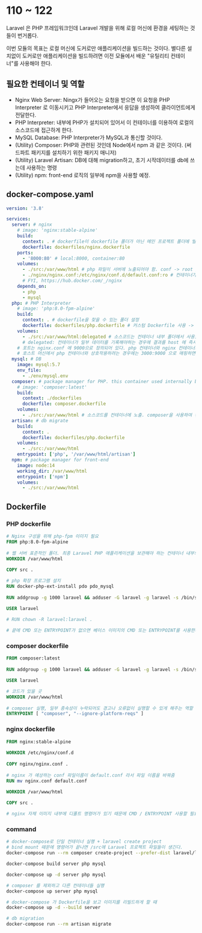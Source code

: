 # 110 ~ 122

Laravel 은 PHP 프레임워크인데 Laravel 개발을 위해 로컬 머신에 환경을 세팅하는 것들이 번거롭다.

이번 모듈의 목표는 로컬 머신에 도커로만 애플리케이션을 빌드하는 것이다. 별다른 설치없이 도커로만 애플리케이션을 빌드하려면 이전 모듈에서 배운 "유틸리티 컨테이너"를 사용해야 한다.

## 필요한 컨테이너 및 역할
- Nginx Web Server: Ningx가 들어오는 요청을 받으면 이 요청을 PHP Interpreter 로 이동시키고 PHP Interpreter에서 응답을 생성하여 클라이언트에게 전달한다. 
- PHP Interpreter: 내부에 PHP가 설치되어 있어서 이 컨테이너를 이용하여 로컬의 소스코드에 접근하게 한다.
- MySQL Database: PHP Interpreter가 MySQL과 통신할 것이다.
- (Utility) Composer: PHP와 관련된 것인데 Node에서 npm 과 같은 것이다. (써드파트 패키지를 설치하기 위한 패키지 매니저)
- (Utility) Laravel Artisan: DB에 대해 migration하고, 초기 시작데이터를 db에 쓰는데 사용하는 명령
- (Utility) npm: front-end 로직의 일부에 npm을 사용할 예정.

## docker-compose.yaml
```yaml
version: '3.8'

services:
  server: # nginx
    # image: 'nginx:stable-alpine'
    build:
      context: . # dockerfile이 dockerfile 폴더가 아닌 메인 프로젝트 폴더에 빌드되기 때문에 context와 더 많은 폴더 사용 가능
      dockerfile: dockerfiles/nginx.dockerfile
    ports:
      - '8000:80' # local:8000, container:80
    volumes:
      - ./src:/var/www/html # php 파일이 서버에 노출되어야 함. conf -> root /var/www/html/public;
      - ./nginx/nginx.conf:/etc/nginx/conf.d/default.conf:ro # 컨테이너가 nginx.conf 파일을 변경하면 안되기 때문에 읽기전용으로 설정한다. 
      # FYI, https://hub.docker.com/_/nginx
    depends_on:
      - php
      - mysql
  php: # PHP Interpreter
    # image: 'php:8.0-fpm-alpine'
    build:
      context: . # dockerfile을 찾을 수 있는 폴더 설정
      dockerfile: dockerfiles/php.dockerfile # 커스텀 Dockerfile 사용 -> 필요한 것을 갖춘 공식 이미지가 없기 떄문
    volumes:
      - ./src:/var/www/html:delegated # 소스코드는 컨테이너 내부 폴더에서 사용할 수 있어야 하기 때문에 bind mount
      # delegated: 컨테이너가 일부 데이터를 기록해야하는 경우에 결과를 host 에 즉시 반영하지 않고 batch로 기본처리함으로써 성능이 향상됨 (최적화하는 대신 안정성이 떨어짐)
    # 포트는 nginx.conf 에 9000으로 정의되어 있다. php 컨테이너와 nginx 컨테이너가 통신하기 떄문에 별도의 포트 설정이 없다.
    # 호스트 머신에서 php 컨테이너와 상호작용하려는 경우에는 3000:9000 으로 매핑하면되는데 지금은 다른 컨테이너 간의 통신이라 매핑이 필요없다.
  mysql: # DB
    image: mysql:5.7
    env_file:
      - ./env/mysql.env
  composer: # package manager for PHP. this container used internally by Laravel.
    # image: 'composer:latest'
    build:
      context: ./dockerfiles
      dockerfile: composer.dockerfile
    volumes:
      - ./src:/var/www/html # 소스코드를 컨테이너에 노출. composer을 사용하여 컨테이너 내부의 이 폴더에서 Laravel 앱을 생성하면 로컬 머신의 소스 폴더로 미러링됨
  artisan: # db migrate
    build:
      context: .
      dockerfile: dockerfiles/php.dockerfile
    volumes:
      - ./src:/var/www/html
    entrypoint: ['php', '/var/www/html/artisan']
  npm: # package manager for front-end
    image: node:14
    working_dir: /var/www/html
    entrypoint: ['npm']
    volumes:
      - ./src:/var/www/html
```

## Dockerfile 

### PHP dockerfile
```dockerfile
# Nginx 구성을 위해 php-fpm 이미지 필요
FROM php:8.0-fpm-alpine 
 
# 웹 서버 표준적인 폴더. 최종 Laravel PHP 애플리케이션을 보관해야 하는 컨테이너 내부의 폴더
WORKDIR /var/www/html
 
COPY src .

# php 확장 프로그램 설치
RUN docker-php-ext-install pdo pdo_mysql
 
RUN addgroup -g 1000 laravel && adduser -G laravel -g laravel -s /bin/sh -D laravel

USER laravel 
 
# RUN chown -R laravel:laravel .

# 끝에 CMD 또는 ENTRYPOINT가 없으면 베이스 이미지의 CMD 또는 ENTRYPOINT를 사용한다.
```

### composer dockerfile
```dockerfile
FROM composer:latest
 
RUN addgroup -g 1000 laravel && adduser -G laravel -g laravel -s /bin/sh -D laravel

USER laravel 

# 코드가 있을 곳
WORKDIR /var/www/html 
 
# composer 실행, 일부 종속성이 누락되어도 경고나 오류없이 실행할 수 있게 해주는 역할
ENTRYPOINT [ "composer", "--ignore-platform-reqs" ]
```

### nginx dockerfile
```dockerfile
FROM nginx:stable-alpine
 
WORKDIR /etc/nginx/conf.d
 
COPY nginx/nginx.conf .
 
# nginx 가 예상하는 conf 파일이름이 default.conf 라서 파일 이름을 바꿔줌
RUN mv nginx.conf default.conf 

WORKDIR /var/www/html
 
COPY src .

# nginx 자체 이미지 내부에 디폴트 명령어가 있기 때문에 CMD / ENTRYPOINT 사용할 필요 없음
```


### command
```bash
# docker-compose로 단일 컨테이너 실행 + laravel create project
# bind mount 때문에 명령어가 끝나면 /src에 Laravel 프로젝트 파일들이 생긴다.
docker-compose run --rm composer create-project --prefer-dist laravel/laravel:8.0.0 .

docker-compose build server php mysql

docker-compose up -d server php mysql

# composer 를 제외하고 다른 컨테이너들 실행
docker-compose up server php mysql

# docker-compose 가 Dockerfile을 보고 이미지를 리빌드하게 할 때
docker-compose up -d --build server

# db migration
docker-compose run --rm artisan migrate

```